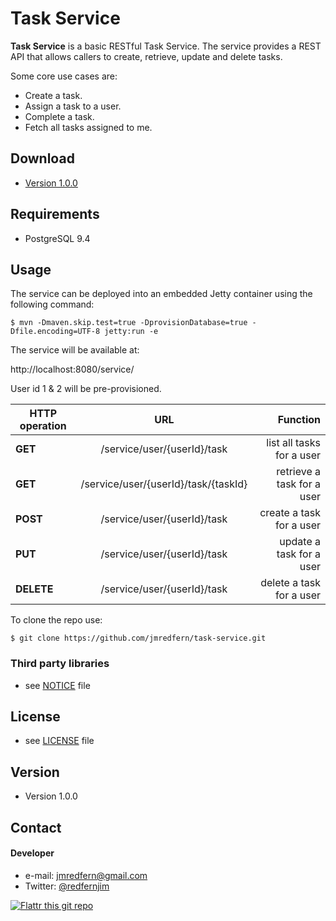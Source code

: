 Task Service
======
**Task Service** is a basic RESTful Task Service. The service provides a REST API that allows callers to create, retrieve, update and delete tasks.

Some core use cases are:
* Create a task.
* Assign a task to a user.
* Complete a task.
* Fetch all tasks assigned to me.

## Download
* [Version 1.0.0](https://github.com/jmredfern/task-service/archive/master.zip)

## Requirements
* PostgreSQL 9.4

## Usage
The service can be deployed into an embedded Jetty container using the following command:

```$ mvn -Dmaven.skip.test=true -DprovisionDatabase=true -Dfile.encoding=UTF-8 jetty:run -e```

The service will be available at:

http://localhost:8080/service/

User id 1 & 2 will be pre-provisioned.

| HTTP operation | URL                                  | Function                   |
| -------------- |:------------------------------------:| --------------------------:|
| **GET**        | /service/user/{userId}/task          | list all tasks for a user  |
| **GET**        | /service/user/{userId}/task/{taskId} | retrieve a task for a user |
| **POST**       | /service/user/{userId}/task          | create a task for a user   |
| **PUT**        | /service/user/{userId}/task          | update a task for a user   |
| **DELETE**     | /service/user/{userId}/task          | delete a task for a user   |

To clone the repo use:

```$ git clone https://github.com/jmredfern/task-service.git```

### Third party libraries
* see [NOTICE](https://github.com/jmredfern/task-service/blob/master/task-service/NOTICE) file

## License
* see [LICENSE](https://github.com/jmredfern/task-service/blob/master/task-service/LICENSE) file

## Version
* Version 1.0.0

## Contact
#### Developer
* e-mail: jmredfern@gmail.com
* Twitter: [@redfernjim](https://twitter.com/redfernjim "redfernjim on twitter")

[![Flattr this git repo](http://api.flattr.com/button/flattr-badge-large.png)](https://flattr.com/submit/auto?user_id=username&url=https://github.com/username/sw-name&title=sw-name&language=&tags=github&category=software) 



